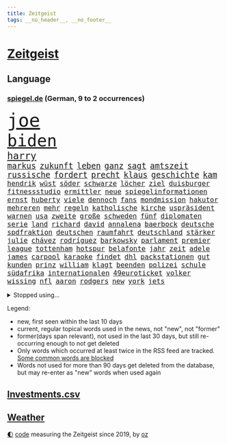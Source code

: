 ```yaml
---
title: Zeitgeist
tags: __no_header__, __no_footer__
---
```


# [Zeitgeist](https://oliz.io/zeitgeist/)

## Language

<h3><a href="https://www.spiegel.de" target="_blank">spiegel.de</a> (German, 9 to 2 occurrences)</h3>
<p style="font-family:monospace">
<span style="font-size:32pt"><a href="news_links.html#joe" class="current">joe</a></span>
<br>
<span style="font-size:29pt"><a href="news_links.html#biden" class="current">biden</a></span>
<br>
<span style="font-size:17pt"><a href="news_links.html#harry" class="current">harry</a></span>
<br>
<span style="font-size:14pt"><a href="news_links.html#markus" class="current">markus</a></span>
<span style="font-size:14pt"><a href="news_links.html#zukunft" class="current">zukunft</a></span>
<span style="font-size:14pt"><a href="news_links.html#leben" class="current">leben</a></span>
<span style="font-size:14pt"><a href="news_links.html#ganz" class="current">ganz</a></span>
<span style="font-size:14pt"><a href="news_links.html#sagt" class="current">sagt</a></span>
<span style="font-size:14pt"><a href="news_links.html#amtszeit" class="current">amtszeit</a></span>
<span style="font-size:14pt"><a href="news_links.html#russische" class="current">russische</a></span>
<span style="font-size:14pt"><a href="news_links.html#fordert" class="current">fordert</a></span>
<span style="font-size:14pt"><a href="news_links.html#precht" class="new">precht</a></span>
<span style="font-size:14pt"><a href="news_links.html#klaus" class="current">klaus</a></span>
<span style="font-size:14pt"><a href="news_links.html#geschichte" class="current">geschichte</a></span>
<span style="font-size:14pt"><a href="news_links.html#kam" class="current">kam</a></span>
<br>
<span style="font-size:12pt"><a href="news_links.html#hendrik" class="current">hendrik</a></span>
<span style="font-size:12pt"><a href="news_links.html#wüst" class="current">wüst</a></span>
<span style="font-size:12pt"><a href="news_links.html#söder" class="current">söder</a></span>
<span style="font-size:12pt"><a href="news_links.html#schwarze" class="current">schwarze</a></span>
<span style="font-size:12pt"><a href="news_links.html#löcher" class="current">löcher</a></span>
<span style="font-size:12pt"><a href="news_links.html#ziel" class="current">ziel</a></span>
<span style="font-size:12pt"><a href="news_links.html#duisburger" class="new">duisburger</a></span>
<span style="font-size:12pt"><a href="news_links.html#fitnessstudio" class="current">fitnessstudio</a></span>
<span style="font-size:12pt"><a href="news_links.html#ermittler" class="current">ermittler</a></span>
<span style="font-size:12pt"><a href="news_links.html#neue" class="current">neue</a></span>
<span style="font-size:12pt"><a href="news_links.html#spiegelinformationen" class="current">spiegelinformationen</a></span>
<span style="font-size:12pt"><a href="news_links.html#ernst" class="current">ernst</a></span>
<span style="font-size:12pt"><a href="news_links.html#huberty" class="new">huberty</a></span>
<span style="font-size:12pt"><a href="news_links.html#viele" class="current">viele</a></span>
<span style="font-size:12pt"><a href="news_links.html#dennoch" class="current">dennoch</a></span>
<span style="font-size:12pt"><a href="news_links.html#fans" class="current">fans</a></span>
<span style="font-size:12pt"><a href="news_links.html#mondmission" class="current">mondmission</a></span>
<span style="font-size:12pt"><a href="news_links.html#hakutor" class="new">hakutor</a></span>
<span style="font-size:12pt"><a href="news_links.html#mehreren" class="current">mehreren</a></span>
<span style="font-size:12pt"><a href="news_links.html#mehr" class="current">mehr</a></span>
<span style="font-size:12pt"><a href="news_links.html#regeln" class="current">regeln</a></span>
<span style="font-size:12pt"><a href="news_links.html#katholische" class="current">katholische</a></span>
<span style="font-size:12pt"><a href="news_links.html#kirche" class="current">kirche</a></span>
<span style="font-size:12pt"><a href="news_links.html#uspräsident" class="current">uspräsident</a></span>
<span style="font-size:12pt"><a href="news_links.html#warnen" class="current">warnen</a></span>
<span style="font-size:12pt"><a href="news_links.html#usa" class="current">usa</a></span>
<span style="font-size:12pt"><a href="news_links.html#zweite" class="current">zweite</a></span>
<span style="font-size:12pt"><a href="news_links.html#große" class="current">große</a></span>
<span style="font-size:12pt"><a href="news_links.html#schweden" class="current">schweden</a></span>
<span style="font-size:12pt"><a href="news_links.html#fünf" class="current">fünf</a></span>
<span style="font-size:12pt"><a href="news_links.html#diplomaten" class="current">diplomaten</a></span>
<span style="font-size:12pt"><a href="news_links.html#serie" class="current">serie</a></span>
<span style="font-size:12pt"><a href="news_links.html#land" class="current">land</a></span>
<span style="font-size:12pt"><a href="news_links.html#richard" class="current">richard</a></span>
<span style="font-size:12pt"><a href="news_links.html#david" class="current">david</a></span>
<span style="font-size:12pt"><a href="news_links.html#annalena" class="current">annalena</a></span>
<span style="font-size:12pt"><a href="news_links.html#baerbock" class="current">baerbock</a></span>
<span style="font-size:12pt"><a href="news_links.html#deutsche" class="current">deutsche</a></span>
<span style="font-size:12pt"><a href="news_links.html#spdfraktion" class="new">spdfraktion</a></span>
<span style="font-size:12pt"><a href="news_links.html#deutschen" class="current">deutschen</a></span>
<span style="font-size:12pt"><a href="news_links.html#raumfahrt" class="current">raumfahrt</a></span>
<span style="font-size:12pt"><a href="news_links.html#deutschland" class="current">deutschland</a></span>
<span style="font-size:12pt"><a href="news_links.html#stärker" class="current">stärker</a></span>
<span style="font-size:12pt"><a href="news_links.html#julie" class="new">julie</a></span>
<span style="font-size:12pt"><a href="news_links.html#chávez" class="new">chávez</a></span>
<span style="font-size:12pt"><a href="news_links.html#rodríguez" class="new">rodríguez</a></span>
<span style="font-size:12pt"><a href="news_links.html#barkowsky" class="new">barkowsky</a></span>
<span style="font-size:12pt"><a href="news_links.html#parlament" class="current">parlament</a></span>
<span style="font-size:12pt"><a href="news_links.html#premier" class="current">premier</a></span>
<span style="font-size:12pt"><a href="news_links.html#league" class="current">league</a></span>
<span style="font-size:12pt"><a href="news_links.html#tottenham" class="current">tottenham</a></span>
<span style="font-size:12pt"><a href="news_links.html#hotspur" class="current">hotspur</a></span>
<span style="font-size:12pt"><a href="news_links.html#belafonte" class="new">belafonte</a></span>
<span style="font-size:12pt"><a href="news_links.html#jahr" class="current">jahr</a></span>
<span style="font-size:12pt"><a href="news_links.html#zeit" class="current">zeit</a></span>
<span style="font-size:12pt"><a href="news_links.html#adele" class="new">adele</a></span>
<span style="font-size:12pt"><a href="news_links.html#james" class="current">james</a></span>
<span style="font-size:12pt"><a href="news_links.html#carpool" class="new">carpool</a></span>
<span style="font-size:12pt"><a href="news_links.html#karaoke" class="new">karaoke</a></span>
<span style="font-size:12pt"><a href="news_links.html#findet" class="current">findet</a></span>
<span style="font-size:12pt"><a href="news_links.html#dhl" class="current">dhl</a></span>
<span style="font-size:12pt"><a href="news_links.html#packstationen" class="new">packstationen</a></span>
<span style="font-size:12pt"><a href="news_links.html#gut" class="current">gut</a></span>
<span style="font-size:12pt"><a href="news_links.html#kunden" class="current">kunden</a></span>
<span style="font-size:12pt"><a href="news_links.html#prinz" class="current">prinz</a></span>
<span style="font-size:12pt"><a href="news_links.html#william" class="current">william</a></span>
<span style="font-size:12pt"><a href="news_links.html#klagt" class="current">klagt</a></span>
<span style="font-size:12pt"><a href="news_links.html#beenden" class="current">beenden</a></span>
<span style="font-size:12pt"><a href="news_links.html#polizei" class="current">polizei</a></span>
<span style="font-size:12pt"><a href="news_links.html#schule" class="current">schule</a></span>
<span style="font-size:12pt"><a href="news_links.html#südafrika" class="current">südafrika</a></span>
<span style="font-size:12pt"><a href="news_links.html#internationalen" class="current">internationalen</a></span>
<span style="font-size:12pt"><a href="news_links.html#49euroticket" class="current">49euroticket</a></span>
<span style="font-size:12pt"><a href="news_links.html#volker" class="current">volker</a></span>
<span style="font-size:12pt"><a href="news_links.html#wissing" class="current">wissing</a></span>
<span style="font-size:12pt"><a href="news_links.html#nfl" class="current">nfl</a></span>
<span style="font-size:12pt"><a href="news_links.html#aaron" class="current">aaron</a></span>
<span style="font-size:12pt"><a href="news_links.html#rodgers" class="new">rodgers</a></span>
<span style="font-size:12pt"><a href="news_links.html#new" class="current">new</a></span>
<span style="font-size:12pt"><a href="news_links.html#york" class="current">york</a></span>
<span style="font-size:12pt"><a href="news_links.html#jets" class="current">jets</a></span>
</p>
<details>
<summary>Stopped using...</summary>
<p class="former" style="font-size:12pt">
himmel(915) rheinlandpfalz(915) statement(915) humanitäre(914) rasant(914) reduziert(914) covid(913) gefasst(913) gewaltig(913) schlimm(913) schlimmer(913) umfeld(913) van(913) beschädigt(912) diesel(912) kündigen(912) manager(912) nationen(912) bemüht(911) bereich(911) doku(911) durchsucht(911) entschied(911) frühen(911) geschrieben(911) geworfen(911) kanada(911) lobt(911) regierungschefs(911) teilte(911) tests(911) theater(911) vereinigten(911) vielerorts(911) weltweiten(911) lars(910) magdeburg(910) razzia(910) studierenden(910) vergangene(910) aufgrund(909) facebook(909) hotel(909) infektionen(909) julia(909) teilnehmen(909) tödlicher(909) wartet(909) ermordet(908) kurzem(908) polizeieinsatz(908) verpflichtet(908) argumente(907) fürchtet(907) impfung(907) kämpfer(907) lehnen(907) usschauspielerin(907) bestimmt(906) ehren(906) geklärt(906) großes(906) hinterlassen(906) linken(906) mali(906) schien(906) stich(906) weltweite(906) eingeschränkt(905) optimistisch(905) rät(905) simon(905) vorher(905) diskriminierung(904) fahrrad(904) freund(904) kleiner(904) verurteilte(904) anteil(903) august(903) institut(903) längere(903) versprochen(903) virus(903) ärgert(903) gefährlicher(902) hund(902) trainieren(902) beraten(901) hunde(901) gegenteil(900) widerspruch(900) aufgegeben(899) bürgermeisterin(899) journalistin(899) menschenleben(899) vorgestellt(899) erfunden(898) siegte(898) tauchen(898) viertelfinale(898) argentinien(896) ministerpräsidentin(896) attacken(895) enge(895) schauen(895) auftreten(892) besuchen(892) überschwemmungen(891) enden(890) gemeinsames(890) hunger(890) erderwärmung(889) frisch(889) le(889) vorteile(889) entspannung(888) parallelen(887) wusste(887) letztes(886) stellung(886) top(885) ältere(884) hilfen(883) museum(883) landete(882) sichert(882) fan(881) schneider(881) verständnis(881) schießen(880) iranischen(878) jurist(873) besteht(872) gehabt(869) erhebliche(859) normalerweise(856) palästinenser(856) staatsoberhaupt(856) verdoppelt(854) cdu/csu(846) politischer(838) schiffe(838) dankt(822) berichtete(821) polizeiruf(813) schlaf(813) höheres(809) konfrontation(798) kannte(777) wolken(774) skandale(770) carlos(764) ermittlungsverfahren(736) long(735) investor(733) werte(718) abgegeben(681) notenbank(680) lehren(668) jahresende(666) schwäche(663) ministerin(654) anführer(653) arme(651) novak(651) lebensmitteln(643) djoković(642) cup(631) verbunden(627) global(618) wellen(615) zerstörten(607) norwegischen(601) drauf(594) übertragen(594) erhofft(592) anhängern(590) realität(589) börsen(584) hawaii(577) gemeinschaft(574) manuela(565) älteste(551) mehrfamilienhaus(548) briefe(547) eingeführt(544) station(543) bettina(541) siebten(541) mond(531) rosa(531) erschlagen(528) hafenstadt(518) beliebt(514) reine(506) mache(493) einziger(489) kanal(481) klappt(479) verteuert(472) oscars(466) 68(465) südosten(461) klara(458) widersprechen(458) heikel(457) stuhl(454) erweitert(450) hauptbahnhof(450) soldat(450) desto(447) mild(444) operation(434) report(433) gastbeitrag(427) verleiht(425) young(423) designer(419) ansehen(418) warme(416) abschaffung(414) gekämpft(412) abgeschafft(411) absagen(409) begleiten(407) problems(403) indischen(402) wirtschaftsweise(402) pannen(400) besetzte(398) jahreszeit(394) schneidet(393) zeitenwende(385) kremltruppen(383) unabhängig(380) bewusst(377) lindners(375) modernen(375) patrick(375) beben(374) ergab(372) begrenzt(371) windkraft(370) ten(369) ausstieg(363) durchsuchen(356) pelosi(351) updates(350) 24jährige(346) bodo(343) schlamm(342) wahre(341) übergriffen(340) lngterminals(339) versöhnung(339) franken(337) perfekte(336) enkel(333) ankara(332) exregierungschef(330) usschauspieler(330) ehrt(329) eingesperrt(329) usamerikanischen(328) luisa(325) rockband(321) bist(320) brennende(320) sylt(320) wehrte(319) budapest(317) angeschlagenen(315) elisabeth(314) gestürmt(313) nachhaltig(313) chefs(310) kommissarin(310) krimi(310) beruhigen(309) ernannt(309) unobericht(309) anhaltende(308) ausbauen(307) titelverteidiger(306) leipzigs(304) ramelow(304) umwelthilfe(304) ulrich(303) erhöhtes(302) verheerend(302) vollgas(302) yorks(302) jugendlicher(298) prompt(298) künstlichen(297) misshandelt(296) gegenzug(295) drin(294) update(294) fehlstart(293) spitzt(292) verbreitung(291) thüringens(288) erobern(286) bewusstsein(283) geste(283) persönlicher(283) versorgen(283) krebserkrankung(280) stille(280) abschwung(279) verstoßen(279) gegensteuern(277) namens(277) fehlenden(276) barrikaden(274) extra(269) rettungsaktion(269) major(268) oslo(267) landwirtschaft(265) csd(261) schwede(261) neubauer(258) funktion(256) nördlich(256) drohnenangriff(255) eigentliche(253) gehirn(253) leitzins(253) wartezeiten(250) neukölln(248) nordsyrien(248) exweltmeister(247) gerufen(247) importiert(243) mithäftling(243) vereinbarten(243) wagnersöldner(243) diana(242) gründet(242) bildband(241) schreitet(240) bach(238) wütet(238) pleiten(236) ticketpreise(236) einladung(235) körperlichen(234) marvin(233) stromausfälle(233) films(228) viking(228) disco(225) gewässer(224) gratuliert(224) unruhen(224) antarktis(223) schikaniert(221) princess(219) stephan(219) richtete(218) gebissen(217) stellungnahme(217) skifahren(216) a7(215) fdpvize(215) kommunikation(215) beschwert(213) dient(213) proben(212) rassistischer(212) schwesig(211) verfassungsgericht(211) link(210) beton(209) rügt(209) umgekehrt(208) durchaus(207) feierten(207) raf(204) privatsphäre(203) ranking(203) listen(202) gesundheitszustand(200) indiens(198) verbleib(198) zahnarzt(198) 57(197) finanzministerium(197) erwägen(196) eingriff(195) überraschender(195) stützt(194) wasserversorgung(193) zimmer(193) eingehalten(192) meeresboden(191) scheinbar(191) gerichtet(190) floridas(189) liebte(189) irland(188) klimaaktivistin(188) ausscheiden(187) houston(187) kurzen(187) verschenkt(187) bruch(186) fortschritte(186) masterplan(186) hakt(185) wissenschaftliche(185) erpresst(184) szenarien(184) grundschulen(183) routine(183) ulf(183) umfassend(183) verfilmt(183) faktisch(181) massiver(181) olivier(181) beobachtungen(179) männliche(179) auszahlen(178) besiegen(178) sportdirektor(178) festnehmen(177) razzien(176) meldungen(174) montagmorgen(174) auszahlung(173) epidemie(172) bruce(170) ratten(170) wecken(170) prien(169) eugipfel(168) fraktionschef(168) sehnt(168) finanzmärkte(167) herren(167) geplantes(166) operiert(166) zucker(166) diktatoren(165) friedensnobelpreis(165) außenpolitik(164) betrugsvorwürfe(164) deutschem(164) dance(163) wachsamkeit(163) angekündigter(162) passagieren(162) taucher(162) sexualstraftaten(161) kampfpanzern(160) autorinnen(159) grausam(159) möglichkeit(159) hochwasser(158) filmstar(157) mine(157) weitem(156) kabine(155) kinderbücher(155) ressort(154) abgesetzt(153) doping(153) erfolgsrezept(153) fusion(153) gezerrt(152) heinrich(152) arzneien(150) mächte(150) weltrangliste(150) armin(149) fdpverkehrsminister(149) scheuen(149) testament(149) familienministerin(148) misstrauen(148) paus(148) flüchtlingsheim(147) klebt(147) blüte(146) unterstützern(146) 736(145) ahnen(145) anlaufen(145) hoffnungsschimmer(145) 21jährige(144) justin(144) kpführung(144) bewirken(141) furcht(141) tanker(141) traumatisiert(141) ernennung(140) inhalt(140) korrupt(140) raue(140) delhi(138) reißen(138) begegnet(137) weltcup(137) brisantes(136) erfüllung(135) jeff(135) sydney(135) buffett(134) butter(134) echo(134) skepsis(134) warren(134) ärgerlich(134) althaus(133) mitgliedern(133) hill(132) rettungseinsatz(132) serben(132) vwaufsichtsrat(132) 14jähriger(130) rivalität(130) ussänger(130) verbrenner(130) puppe(129) republikanischen(129) altersdiskriminierung(128) prozentpunkte(128) präsentation(128) realistisch(128) sound(128) technische(128) terence(128) vollsperrung(128) homophoben(127) kapitolsturm(127) kurzerhand(127) reformideen(127) skiurlaub(127) übersteht(127) anteilseigner(125) apotheken(125) vorgängerin(125) 02(122) ukrainerinnen(121) verschanzt(121) gianni(120) pence(120) streben(120) gegensatz(119) kritikern(119) beispiellosen(118) geerbt(118) arbeitsplätze(117) abschiebungen(116) beschneiden(116) pfeifen(116) verschlafen(116) verwandte(116) bestens(115) flotte(115) tennisspieler(115) belgier(114) gelegenheit(114) gelockert(113) traut(113) produkten(112) stockt(112) weltfußball(112) darm(111) düsteres(110) heimreise(110) hürde(110) meinungen(110) opfers(110) what(110) fabuliert(109) gepostet(109) mehrheitlich(109) usrapper(109) änderung(109) immobilie(108) kieler(108) reichsbürgerszene(108) überstanden(108) angefahren(107) größeren(107) kampfflugzeuge(107) kandidieren(106) umkämpft(106) ach(105) barrel(105) munitionsbeschaffung(105) reichsbürgerrazzia(105) tourismus(104) datenschützer(103) heller(103) innsbruck(103) jugendstrafe(103) pakistans(103) spender(103) venus(103) wiegelt(103) einsamer(102) aggressiv(101) berisha(101) biathletinnen(101) denise(101) grundlagen(101) herrmannwick(101) milliardenhilfen(101) geiseln(100) heimische(100) udo(100) unicef(100) viertelmillion(100) rhetorik(99) uwe(99) 28jährigen(98) erfährt(98) nachgegeben(98) obdachlosigkeit(98) stärkeren(98) 115(97) ignorieren(97) perus(97) herrlich(96) vollstreckt(95) gesendet(94) kroatischen(94) naher(94) residenz(94) wehrbeauftragte(94) schönes(93) ausgeladen(92) panzern(92) staatsgebiet(92) erfahrungsbericht(91) kriegsgefangenen(91) nantes(91) oppositionspolitiker(91) ortega(91) strafverfahren(91) wmtriumph(91) 9000(90) abbiegen(90) abläuft(90) aufhebung(90) flasche(90) gleichem(90) länderchefs(90) premierministers(90) wells(90) bibel(89) eiskalte(89) eughurteil(89) gegensätze(89) hübsche(89) landrat(89) notgedrungen(89) passanten(89) riesen(89) bäumen(88) demonstriert(88) fallon(88) friert(88) ladung(88) plätze(88) prägten(88) sherrock(88) stanley(88) exvizepräsident(87) flüchtig(87) häusliche(87) künstlerinnen(87) nachbarländern(87) raymond(87) schokoladenfabrik(87) unfallfahrerin(87) untersagen(87) vorstand(87) europarat(86) fdpgeneralsekretär(86) gans(86) impossible(86) kriterien(86) strategische(86) applaus(85) geheimdiensts(85) künstlern(85) vornamen(85) zweithöchsten(85) immobilienpreise(84) mischt(84) mülltonnen(84) negatives(84) prominentesten(84) selbstverständnis(84) sophie(84) werten(84) glass(83) kleinwagen(83) küken(83) zigarette(83) zlatan(83) zwingt(83) darts(82) knappheit(82) parlamentarischen(82) westafrika(82) bildungsministerium(81) erik(81) lauten(81) lederer(81) memorial(81) standesamt(81) anfänger(80) diplomatisch(80) notorisch(80) ressentiments(80) springen(80) überfüllten(80) bullerbü(79) cancelt(79) einlagensicherung(79) intel(79) parteivize(79) polizeischutz(79) reanimiert(79) dramen(78) gerichtliche(78) hysterie(78) küsse(78) rick(78) stritt(78) umsonst(78) lokalpolitiker(77) natosoldaten(77) ostküste(77) republic(77) zyklus(77) alfred(76) eiltempo(76) exekutionen(76) feuerwehrmann(76) kurzschluss(76) parteiinternen(76) unterhose(76) wetteraufzeichnungen(76) wikinger(76) begeistern(75) entsprechenden(75) floh(75) heiligen(75) kooperieren(75) kreminna(75) radikalislamischen(75) schadsoftware(75) 132(74) 1899(74) erhalt(74) lindsay(74) marode(74) neundarter(74) pendler(74) sesamstraße(74) unerschwinglich(74) zufälligen(74) zwischendurchessen(74) a3(73) absprache(73) bundesligisten(73) entwickelten(73) familienunternehmen(73) financial(73) kopieren(73) kundendaten(73) niemeyer(73) stellungen(73) verteidigungsministeriums(73) alcaraz(72) esc(72) externer(72) menschlichen(72) scheiben(72) katastrophal(71) fashion(70) höhepunkte(70) imitiert(70) nochmals(70) sicherheitsbedenken(70) völkermords(70) 32jähriger(69) ausgeschlagen(69) beabsichtigt(69) billy(69) johanna(69) prächtig(69) schlammlawinen(69) süßigkeiten(69) angespült(68) erfreuen(68) finanzministerin(68) geratene(68) irreführend(68) janet(68) minidrohnen(68) polizeipräsident(68) sonnensystem(68) sozialer(68) yellen(68) genre(67) models(67) nachhaltiger(67) nicaragua(67) trüben(67) bevorsteht(66) neubau(66) neunzigerjahren(66) rüstungsindustrie(66) usfinanzministerin(66) vogue(66) blutspenden(65) erkannt(65) homosexueller(65) klimaforscher(65) office(65) places(65) doreen(64) fluggesellschaft(64) gefesselt(64) juristischen(64) sexleben(64) terrorgruppen(64) atlantikküste(63) deutschfranzösischen(63) indian(63) obacht(63) rechtsaußen(63) renten(63) reutlingen(63) stieß(63) euphorischer(62) herausgeben(62) nabu(62) raste(62) sprengen(62) tante(62) täuschung(62) auszeit(61) bauministerin(61) betreuer(61) bewohnerin(61) bundesbildungsministerin(61) energiepreispauschale(61) geywitz(61) högl(61) sanken(61) drückten(60) straßenbau(60) teddy(60) umgestellt(60) verendet(60) angehende(59) annähern(59) befragten(59) grünheide(59) verlangte(59) dienstleistungen(58) häftlingen(58) koran(58) mietwagen(58) nimm(58) polarkreises(58) thorsten(58) deklassiert(57) fernseher(57) generalstaatsanwältin(57) morty(57) märkte(57) parität(57) roiland(57) schleswigholsteins(57) spontan(57) wutausbrüche(57) haftet(56) plüsch(56) uswirtschaft(56) vereidigung(56) zusammengeschlagen(56) anwesen(55) boote(55) geflossen(55) milo(55) rau(55) sondervermögen(55) 1997(54) beantwortete(54) junior(54) klappe(54) liegestütze(54) sonntags(54) usinvestor(54) überlegenheit(54) at(53) everywhere(53) once(53) rekordgewinn(53) schwanken(53) arts(52) bedrohlich(52) lührmann(52) seltenen(52) tiergarten(52) umdenken(52) ganztägigen(51) kickl(51) mercosur(51) panik(51) stillstehen(51) tourneen(51) zuckerberg(51) autounfall(50) durchführen(50) erstligisten(50) neunzigern(50) schuljahr(50) sparsamer(50) stritten(50) supermarktketten(50) verbrannt(50) verliebt(50) etat(49) nhs(49) verheiratet(49) zombies(49) zurückgedrängt(49) beansprucht(48) gelogen(48) generell(48) karin(48) pfannkuchen(48) rigorose(48) schimpft(48) schwäbisch(48) stausee(48) uhren(48) warmes(48) cäsium137(47) neapel(47) ungarischen(47) beschuldigen(46) bildungsmisere(46) entgleisung(46) fischern(46) geradezu(46) leise(46) neuers(46) obdachlos(46) schwerem(46) ballons(45) grüßen(45) hitchcocks(45) petersen(45) regenerative(45) sonnenaufgang(45) tränengas(45) unfallursache(45) vertigo(45) wiederaufnahme(45) winde(45) 31jähriger(44) befreiungsschlag(44) expats(44) herzlich(44) lokale(44) oberleitung(44) untergräbt(44) vergewaltigungen(44) zwölften(44) abstriche(43) bundesminister(43) bürogebäude(43) dammbruch(43) hochzeiten(43) ranghoher(43) ticketmaster(43) bemerkenswerte(42) bergung(42) entlassungswelle(42) erschütterungen(42) immobilienkauf(42) mangelhafter(42) patientinnen(42) polizeirufvote(42) say(42) wassermassen(42) zuwachs(42) ausspähen(41) herstellen(41) hitzewelle(41) mittelgroße(41) mount(41) mërgim(41) niger(41) polizeischüler(41) taumelt(41) willkür(41) zinswende(41) albtraum(40) ansagen(40) devise(40) don't(40) gaygesetz(40) indigenen(40) leichtathletik(40) miroslav(40) pennsylvania(40) premiers(40) universum(40) verschwundenes(40) eberl(39) konstruktiv(39) preissteigerung(39) aufträge(38) ausgemustert(38) köln/bonn(38) streamingangebot(38) vereinten(38) beurteilen(37) bundespartei(37) case(37) problematischen(37) sanfter(37) umstellung(37) abwürgen(36) behauptung(36) machbar(36) scham(36) verschwörungstheorien(36) verstoß(36) verteuern(36) anschlüsse(35) berlinmitte(35) championsleaguefinale(35) fußballliga(35) grenzschutz(35) jahn(35) perfektes(35) spielverderber(35) vwkonzern(35) bebt(34) touren(34) unerwartete(34) unlängst(34) wissentlich(34) wuhledar(34) gedenktag(33) gladbach(33) hilfskräfte(33) historisch(33) leichtathleten(33) nützt(33) space(33) vögeln(33) weiblich(33) afghanen(32) profifußballer(32) rechnerisch(32) roter(32) zoos(32) jessica(31) lift(31) rabatt(31) rekordverdächtig(31) rosenthal(31) unkenntlich(31) wang(31) achtung(30) bedrohen(30) begegnungen(30) bestseller(30) kabel(30) nairobi(29) wagenknechts(29) zeug(29) auswärts(28) beliebtes(28) code(28) grundschulkinder(28) hebel(28) henning(28) jeschke(28) klimaaktivist(28) langstreckenrakete(28) trinkwasserversorgung(28) ajay(27) ansichten(27) beigetragen(27) friedensplan(27) hochzeitstag(27) pistolen(27) sekunde(27) unweit(27) werkzeug(27) 19jährigen(26) usstützpunkt(26) verbraucherinnen(26) wahlzettel(26) worklifebalance(26) influencerinnen(25) kommunistische(25) konflikten(25) milliardenschwere(25) sprüchen(25) verbaut(25) weltgemeinschaft(25) fristen(24) mahlzeit(24) ursprungs(24) verbrennerverbot(24) wahrscheinlichste(24) zwist(24) 1958(23) einlegen(23) klimastiftung(23) lohnforderung(23) mv(23) nordirlandstreit(23) ssc(23) ungewohnt(23) ertrunkenen(22) großstreiks(22) grubenunglück(22) wermelskirchen(22) königreichs(21) maße(21) wochenbeginn(21) erholen(20) gigant(20) lance(20) mecklenburgvorpommerns(20) speziellen(20) volkswagens(20) zocken(20) erbeutet(19) landespolitik(19) schmuggelroute(19) stäbchen(19) alleingang(18) geschlechter(18) 67jährigen(17) 68jährige(17) anteile(17) ausprobieren(17) linkenführung(17) bramsche(16) nablus(16) rechnungshof(16) snacks(16) variable(16) arbeitsbesuch(15) gekannt(15) kraftstoff(15) rentenversicherung(15) städtetag(15) wanderer(15) örtliche(15) beruflich(14) bezieht(14) pen(14) regierungserklärung(14) stürmt(14) berücksichtigt(13) elbe(13) kritikerinnen(13) unverletzt(13) dna(12) dürren(12) flexible(12) kneipen(12) kopfüber(12) strafunmündig(12) topstars(12) umsetzen(12) unmengen(12) abgase(11) donauschleuse(11) jobcenter(11) parlamentarische(11) unbefristeten(11)
</p>
</details>
<p>Legend:
<ul>
<li><span class="new">new</span>, first seen within the last 10 days</li>
<li><span class="current">current</span>, regular topical words used in the news, not "new", not "former"</li>
<li><span class="former">former(days span relevant)</span>, not used in the last 30 days, but still re-occurring enough to not get deleted</li>
<li>Only words which occurred at least twice in the RSS feed are tracked. <a href="language/filters.py">Some common words are blocked</a></li>
<li>Words not used for more than 90 days get deleted from the database, but may re-enter as "new" words when used again</li>
</ul>
</p>

## [Investments](investments.html)[.csv](investments.csv)

## [Weather](weather.html)

<footer>
<a href="javascript:toggleTheme()" class="nav">🌓</a>
<a href="https://github.com/ooz/zeitgeist">code</a> measuring the Zeitgeist since 2019, by <a href="https://oliz.io">oz</a>
</footer>
